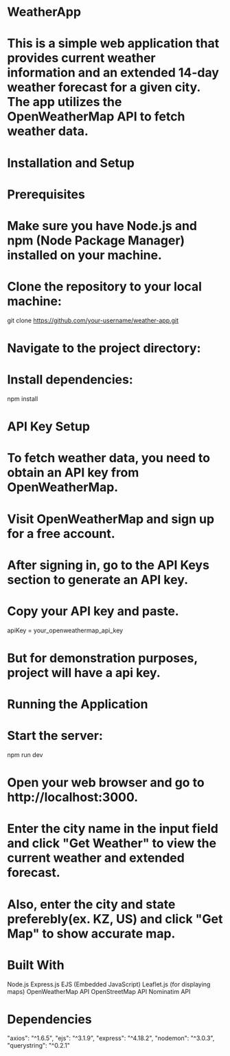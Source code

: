 # WeatherApp
# This is a simple web application that provides current weather information and an extended 14-day weather forecast for a given city. The app utilizes the OpenWeatherMap API to fetch weather data.

# Installation and Setup
# Prerequisites
# Make sure you have Node.js and npm (Node Package Manager) installed on your machine.

# Clone the repository to your local machine:
git clone https://github.com/your-username/weather-app.git

# Navigate to the project directory:
# Install dependencies:
npm install

# API Key Setup
# To fetch weather data, you need to obtain an API key from OpenWeatherMap.
# Visit OpenWeatherMap and sign up for a free account.
# After signing in, go to the API Keys section to generate an API key.
# Copy your API key and paste.
apiKey = your_openweathermap_api_key

# But for demonstration purposes, project will have a api key.

# Running the Application
# Start the server:
npm run dev

# Open your web browser and go to http://localhost:3000.
# Enter the city name in the input field and click "Get Weather" to view the current weather and extended forecast.
# Also, enter the city and state preferebly(ex. KZ, US) and click "Get Map" to show accurate map.

# Built With
Node.js
Express.js
EJS (Embedded JavaScript)
Leaflet.js (for displaying maps)
OpenWeatherMap API
OpenStreetMap API
Nominatim API

# Dependencies
"axios": "^1.6.5",
"ejs": "^3.1.9",
"express": "^4.18.2",
"nodemon": "^3.0.3",
"querystring": "^0.2.1"
